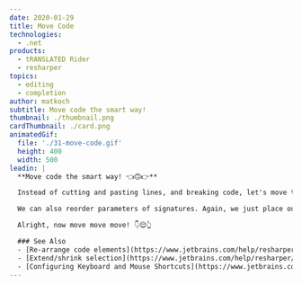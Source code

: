 ```yaml
---
date: 2020-01-29
title: Move Code
technologies:
  - .net
products:
  - tRANSLATED Rider
  - resharper
topics:
  - editing
  - completion
author: matkoch
subtitle: Move code the smart way!
thumbnail: ./thumbnail.png
cardThumbnail: ./card.png
animatedGif:
  file: './31-move-code.gif'
  height: 400
  width: 500
leadin: |
  **Move code the smart way! 👈🙃👉**

  Instead of cutting and pasting lines, and breaking code, let's move things semantically: First we put our caret on the code intended to be moved. Then, we use **Code | Move Statement Up/Down** to rearrange it. Despite the refactoring name, this also works for methods, properties and other members. Placing the caret at the closing brace of a block statement, like `if` or `while`, even lets us expand and shrink the scope.

  We can also reorder parameters of signatures. Again, we just place our caret on a particular parameter, and use **Code | Move Element Left/Right** to specify its new position. Note that if our method already has usages, we might consider using the **Change Signature** refactoring instead, which would update the argument order.

  Alright, now move move move! 👇😌👆

  ### See Also
  - [Re-arrange code elements](https://www.jetbrains.com/help/resharper/Coding_Assistance__Moving_Code_Elements.html)
  - [Extend/shrink selection](https://www.jetbrains.com/help/resharper/Coding_Assistance__Extend_Shrink_Selection.html)
  - [Configuring Keyboard and Mouse Shortcuts](https://www.jetbrains.com/help/rider/Configuring_Keyboard_and_Mouse_Shortcuts.html#)
---
```


